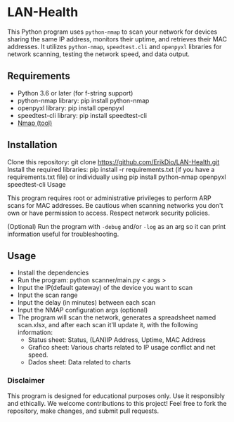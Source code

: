 # LAN-Health

This Python program uses `python-nmap` to scan your network for devices sharing the same IP address, monitors their uptime, and retrieves their MAC addresses. It utilizes `python-nmap`, `speedtest.cli` and `openpyxl` libraries for network scanning, testing the network speed, and data output.

## Requirements

- Python 3.6 or later (for f-string support)  
- python-nmap library: pip install python-nmap  
- openpyxl library: pip install openpyxl
- speedtest-cli library: pip install speedtest-cli
- [Nmap (tool)](https://nmap.org/download)

## Installation
Clone this repository: git clone https://github.com/ErikDio/LAN-Health.git  
Install the required libraries: pip install -r requirements.txt (if you have a requirements.txt file) or individually using pip install python-nmap openpyxl speedtest-cli
Usage

This program requires root or administrative privileges to perform ARP scans for MAC addresses.
Be cautious when scanning networks you don't own or have permission to access. Respect network security policies.

(Optional) Run the program with `-debug` and/or `-log` as an arg so it can print information useful for troubleshooting.  

## Usage
- Install the dependencies
- Run the program: python scanner/main.py < args >
- Input the IP(default gateway) of the device you want to scan
- Input the scan range
- Input the delay (in minutes) between each scan
- Input the NMAP configuration args (optional)
- The program will scan the network, generates a spreadsheet named scan.xlsx, and after each scan it'll update it, with the following information:  
  - Status sheet: Status, (LAN)IP Address, Uptime, MAC Address
  - Grafico sheet: Various charts related to IP usage conflict and net speed.
  - Dados sheet: Data related to charts

### Disclaimer

This program is designed for educational purposes only. Use it responsibly and ethically.
We welcome contributions to this project! Feel free to fork the repository, make changes, and submit pull requests.

